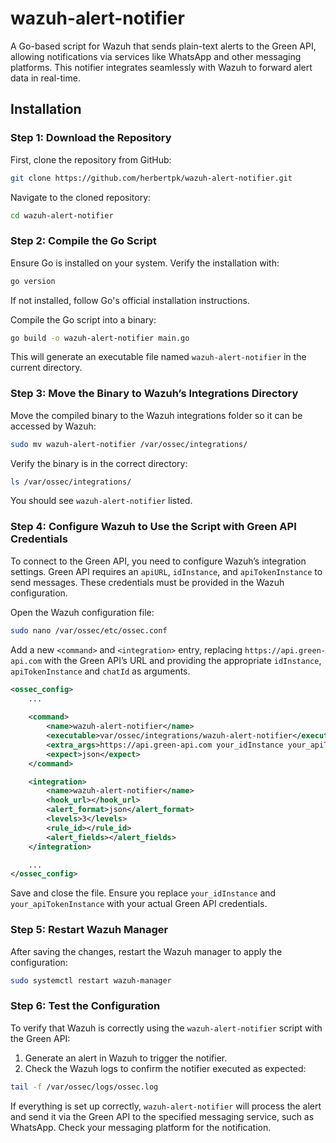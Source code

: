 # wazuh-alert-notifier

A Go-based script for Wazuh that sends plain-text alerts to the Green API, allowing notifications via services like WhatsApp and other messaging platforms. This notifier integrates seamlessly with Wazuh to forward alert data in real-time.

## Installation

### Step 1: Download the Repository

First, clone the repository from GitHub:

```bash
git clone https://github.com/herbertpk/wazuh-alert-notifier.git
```

Navigate to the cloned repository:

```bash
cd wazuh-alert-notifier
```

### Step 2: Compile the Go Script

Ensure Go is installed on your system. Verify the installation with:

```bash
go version
```

If not installed, follow Go's official installation instructions.

Compile the Go script into a binary:

```bash
go build -o wazuh-alert-notifier main.go
```

This will generate an executable file named `wazuh-alert-notifier` in the current directory.

### Step 3: Move the Binary to Wazuh’s Integrations Directory

Move the compiled binary to the Wazuh integrations folder so it can be accessed by Wazuh:

```bash
sudo mv wazuh-alert-notifier /var/ossec/integrations/
```

Verify the binary is in the correct directory:

```bash
ls /var/ossec/integrations/
```

You should see `wazuh-alert-notifier` listed.

### Step 4: Configure Wazuh to Use the Script with Green API Credentials

To connect to the Green API, you need to configure Wazuh’s integration settings. Green API requires an `apiURL`, `idInstance`, and `apiTokenInstance` to send messages. These credentials must be provided in the Wazuh configuration.

Open the Wazuh configuration file:

```bash
sudo nano /var/ossec/etc/ossec.conf
```

Add a new `<command>` and `<integration>` entry, replacing `https://api.green-api.com` with the Green API’s URL and providing the appropriate `idInstance`, `apiTokenInstance` and `chatId` as arguments.

```xml
<ossec_config>
    ...
    
    <command>
        <name>wazuh-alert-notifier</name>
        <executable>var/ossec/integrations/wazuh-alert-notifier</executable>
        <extra_args>https://api.green-api.com your_idInstance your_apiTokenInstance your_chatId</extra_args> 
        <expect>json</expect>
    </command>

    <integration>
        <name>wazuh-alert-notifier</name>
        <hook_url></hook_url>
        <alert_format>json</alert_format>
        <levels>3</levels>
        <rule_id></rule_id>
        <alert_fields></alert_fields>
    </integration>

    ...
</ossec_config>
```

Save and close the file. Ensure you replace `your_idInstance` and `your_apiTokenInstance` with your actual Green API credentials.

### Step 5: Restart Wazuh Manager

After saving the changes, restart the Wazuh manager to apply the configuration:

```bash
sudo systemctl restart wazuh-manager
```

### Step 6: Test the Configuration

To verify that Wazuh is correctly using the `wazuh-alert-notifier` script with the Green API:

1. Generate an alert in Wazuh to trigger the notifier.
2. Check the Wazuh logs to confirm the notifier executed as expected:

```bash
tail -f /var/ossec/logs/ossec.log
```

If everything is set up correctly, `wazuh-alert-notifier` will process the alert and send it via the Green API to the specified messaging service, such as WhatsApp. Check your messaging platform for the notification.